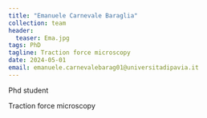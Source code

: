 ```yaml
---
title: "Emanuele Carnevale Baraglia"
collection: team
header:
  teaser: Ema.jpg  
tags: PhD 
tagline: Traction force microscopy
date: 2024-05-01
email: emanuele.carnevalebarag01@universitadipavia.it 
---
```


Phd student

Traction force microscopy
